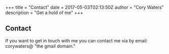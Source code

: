 +++
title = "Contact"
date = 2017-05-03T02:13:50Z
author = "Cory Waters"
description = "Get a hold of me"
+++

## Contact

If you want to get in touch with me you can contact me via by email: corywaters@ "the gmail domain." 

